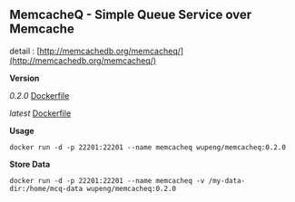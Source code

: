 MemcacheQ - Simple Queue Service over Memcache
---

detail : [http://memcachedb.org/memcacheq/](http://memcachedb.org/memcacheq/)

**Version**

*0.2.0*     [Dockerfile](https://github.com/wupeng1988/docker-memcacheq/blob/master/Dockerfile)


*latest*    [Dockerfile](https://github.com/wupeng1988/docker-memcacheq/blob/master/Dockerfile)

**Usage**

    docker run -d -p 22201:22201 --name memcacheq wupeng/memcacheq:0.2.0
  
**Store Data**

    docker run -d -p 22201:22201 --name memcacheq -v /my-data-dir:/home/mcq-data wupeng/memcacheq:0.2.0
  
  
